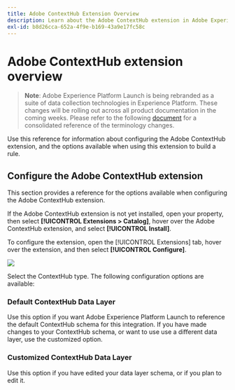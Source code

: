 ```yaml
---
title: Adobe ContextHub Extension Overview
description: Learn about the Adobe ContextHub extension in Adobe Experience Platform Launch.
exl-id: b8d26cca-652a-4f9e-b169-43a9e17fc58c
---
```

# Adobe ContextHub extension overview

>**Note**: Adobe Experience Platform Launch is being rebranded as a suite of data collection technologies in Experience Platform. These changes will be rolling out across all product documentation in the coming weeks. Please refer to the following [document](../../../launch-name-updates) for a consolidated reference of the terminology changes.

Use this reference for information about configuring the Adobe ContextHub extension, and the options available when using this extension to build a rule.

## Configure the Adobe ContextHub extension

This section provides a reference for the options available when configuring the Adobe ContextHub extension.

If the Adobe ContextHub extension is not yet installed, open your property, then select **[!UICONTROL Extensions > Catalog]**, hover over the Adobe ContextHub extension, and select **[!UICONTROL Install]**.

To configure the extension, open the [!UICONTROL Extensions] tab, hover over the extension, and then select **[!UICONTROL Configure]**.

![](/help/assets/ext-contexthub-config.png)

Select the ContextHub type. The following configuration options are available:

### Default ContextHub Data Layer

Use this option if you want Adobe Experience Platform Launch to reference the default ContextHub schema for this integration. If you have made changes to your ContextHub schema, or want to use use a different data layer, use the customized option.

### Customized ContextHub Data Layer

Use this option if you have edited your data layer schema, or if you plan to edit it.
